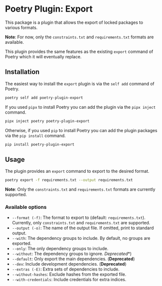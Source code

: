 # Poetry Plugin: Export

This package is a plugin that allows the export of locked packages to various formats.

**Note**: For now, only the `constraints.txt` and `requirements.txt` formats are available.

This plugin provides the same features as the existing `export` command of Poetry which it will eventually replace.


## Installation

The easiest way to install the `export` plugin is via the `self add` command of Poetry.

```bash
poetry self add poetry-plugin-export
```

If you used `pipx` to install Poetry you can add the plugin via the `pipx inject` command.

```bash
pipx inject poetry poetry-plugin-export
```

Otherwise, if you used `pip` to install Poetry you can add the plugin packages via the `pip install` command.

```bash
pip install poetry-plugin-export
```


## Usage

The plugin provides an `export` command to export to the desired format.

```bash
poetry export -f requirements.txt --output requirements.txt
```

**Note**: Only the `constraints.txt` and `requirements.txt` formats are currently supported.

### Available options

* `--format (-f)`: The format to export to (default: `requirements.txt`). Currently, only `constraints.txt` and `requirements.txt` are supported.
* `--output (-o)`: The name of the output file.  If omitted, print to standard output.
* `--with`: The dependency groups to include. By default, no groups are exported.
* `--only`: The only dependency groups to include.
* `--without`: The dependency groups to ignore. *Deprecated**)
* `--default`: Only export the main dependencies. (**Deprecated**)
* `--dev`: Include development dependencies. (**Deprecated**)
* `--extras (-E)`: Extra sets of dependencies to include.
* `--without-hashes`: Exclude hashes from the exported file.
* `--with-credentials`: Include credentials for extra indices.
